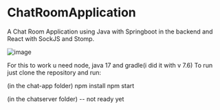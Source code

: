 # ChatRoomApplication

A Chat Room Application using Java with Springboot in the backend and React with SockJS and Stomp.


![image](https://user-images.githubusercontent.com/86251888/227200119-c483dfea-2706-4927-95f4-67bae8c967d1.png)



For this to work u need node, java 17 and gradle(i did it with v 7.6) 
To run just clone the repository and run:

(in the chat-app folder)
npm install
npm start 

(in the chatserver folder)
-- not ready yet
